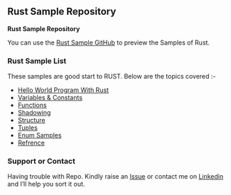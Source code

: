## Rust Sample Repository
**Rust Sample Repository**

You can use the [Rust Sample GitHub](https://github.com/quantumhome/rustsamples) to preview the Samples of Rust.

### Rust Sample List

These samples are good start to RUST. Below are the topics covered :-

- [Hello World Program With Rust](https://github.com/quantumhome/rustsamples/blob/master/hello_world_cargo/src/main.rs)
- [Variables & Constants](https://github.com/quantumhome/rustsamples/blob/master/hello_world_cargo/src/Constants/constants.rs)
- [Functions](https://github.com/quantumhome/rustsamples/blob/master/hello_world_cargo/src/Functions/Functions.rs)
- [Shadowing](https://github.com/quantumhome/rustsamples/blob/master/hello_world_cargo/src/Shadowing/shadowing.rs)
- [Structure](https://github.com/quantumhome/rustsamples/blob/master/hello_world_cargo/src/Structure/structs.rs)
- [Tuples](https://github.com/quantumhome/rustsamples/blob/master/hello_world_cargo/src/Tuples/Tuples.rs)
- [Enum Samples](https://github.com/quantumhome/rustsamples/blob/master/hello_world_cargo/src/EnumSample/enumsample.rs)
- [Refrence](https://github.com/quantumhome/rustsamples/blob/master/hello_world_cargo/src/Refrences/references.rs)

### Support or Contact

Having trouble with Repo. Kindly raise an [Issue](https://github.com/quantumhome/rustsamples/issues/new) or contact me on [Linkedin](https://www.linkedin.com/in/piyush-soni-38632316/) and I’ll help you sort it out.
